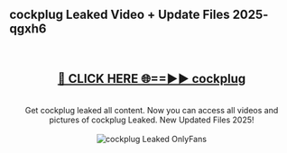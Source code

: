<h2>cockplug Leaked Video + Update Files 2025- qgxh6</h2>
<br>
<div align="center">
<h2><a href="https://libra.edu.pl?cockplug" rel="nofollow">🔴 CLICK HERE 🌐==►► cockplug</a></h2>
<br>
Get cockplug leaked all content. Now you can access all videos and pictures of cockplug Leaked. New Updated Files 2025!
<br>
<br>
<a href="https://libra.edu.pl?cockplug" rel="nofollow" data-target="animated-image.originalLink"><img src="https://i.ibb.co.com/WyWwxjT/player-gif2.gif" alt="cockplug Leaked OnlyFans" style="max-width: 100%; display: inline-block;" data-target="animated-image.originalImage"></a>
</div>
<br>